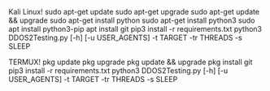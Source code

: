 Kali Linux!
sudo apt-get update
sudo apt-get upgrade
sudo apt-get update && upgrade
sudo apt-get install python
sudo apt-get install python3
sudo apt install python3-pip
apt install git
pip3 install -r requirements.txt
python3 DDOS2Testing.py [-h] [-u USER_AGENTS] -t TARGET -tr THREADS -s SLEEP


TERMUX!
pkg update
pkg upgrade
pkg update && upgrade
pkg install git
pip3 install -r requirements.txt
python3 DDOS2Testing.py [-h] [-u USER_AGENTS] -t TARGET -tr THREADS -s SLEEP
